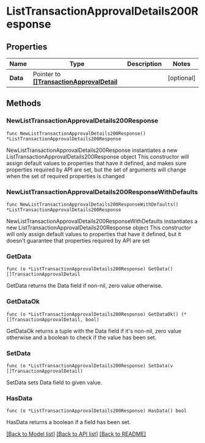 # ListTransactionApprovalDetails200Response

## Properties

Name | Type | Description | Notes
------------ | ------------- | ------------- | -------------
**Data** | Pointer to [**[]TransactionApprovalDetail**](TransactionApprovalDetail.md) |  | [optional] 

## Methods

### NewListTransactionApprovalDetails200Response

`func NewListTransactionApprovalDetails200Response() *ListTransactionApprovalDetails200Response`

NewListTransactionApprovalDetails200Response instantiates a new ListTransactionApprovalDetails200Response object
This constructor will assign default values to properties that have it defined,
and makes sure properties required by API are set, but the set of arguments
will change when the set of required properties is changed

### NewListTransactionApprovalDetails200ResponseWithDefaults

`func NewListTransactionApprovalDetails200ResponseWithDefaults() *ListTransactionApprovalDetails200Response`

NewListTransactionApprovalDetails200ResponseWithDefaults instantiates a new ListTransactionApprovalDetails200Response object
This constructor will only assign default values to properties that have it defined,
but it doesn't guarantee that properties required by API are set

### GetData

`func (o *ListTransactionApprovalDetails200Response) GetData() []TransactionApprovalDetail`

GetData returns the Data field if non-nil, zero value otherwise.

### GetDataOk

`func (o *ListTransactionApprovalDetails200Response) GetDataOk() (*[]TransactionApprovalDetail, bool)`

GetDataOk returns a tuple with the Data field if it's non-nil, zero value otherwise
and a boolean to check if the value has been set.

### SetData

`func (o *ListTransactionApprovalDetails200Response) SetData(v []TransactionApprovalDetail)`

SetData sets Data field to given value.

### HasData

`func (o *ListTransactionApprovalDetails200Response) HasData() bool`

HasData returns a boolean if a field has been set.


[[Back to Model list]](../README.md#documentation-for-models) [[Back to API list]](../README.md#documentation-for-api-endpoints) [[Back to README]](../README.md)


